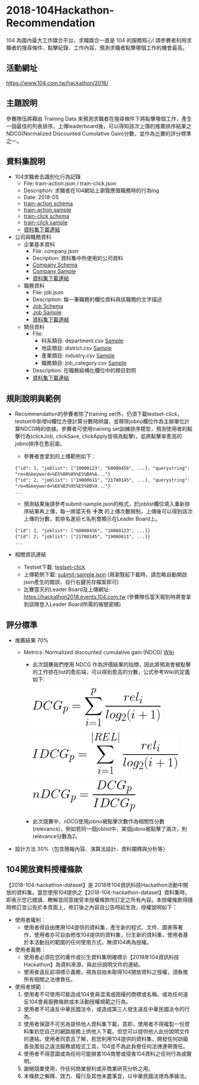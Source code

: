 # 2018-104Hackathon-Recommendation

104 為國內最大工作媒合平台，求職媒合一直是 104 的服務核心!
請參賽者利用求職者的搜尋條件、點擊紀錄、工作內容，預測求職者點擊哪個工作的機會最高。

## 活動網址
https://www.104.com.tw/hackathon/2018/

## 主題說明
參賽隊伍將藉由 Training Data 來預測求職者在搜尋條件下將點擊哪個工作，產生一個最佳的列表排序，上傳leaderboard後，可以得知該次上傳的推薦排序結果之NDCG(Normalized Discounted Cumulative Gain)分數，並作為比賽的評分標準之一。

## 資料集說明
* 104求職者去識別化行為記錄
    + File: train-action.json / train-click.json
    + Description: 求職者在104網站上瀏覽應徵職務時的行為log
    + Date: 2018-05
    + [train-action schema](data-schema/train_action_schema.md)
    + [train-action sample](sample-data/train_action_sample.json)
    + [train-click schema](data-schema/train_click_schema.md)
    + [train-click sample](sample-data/train_click_sample.json)
    + [資料集下載連結](2018-104-hackathon-dataset.md)
* 公司與職務資料
    + 企業基本資料
        - File: company.json
        - Decription: 資料集中所使用的公司資料
        - [Company Schema](data-schema/companies_schema.md)
        - [Company Sample](sample-data/companies_sample.json)
        - [資料集下載連結](2018-104-hackathon-dataset.md)
    + 職務資料
        - File: job.json
        - Description: 每一筆職務的欄位資料與該職務的文字描述
        - [Job Schema](data-schema/job_info_schema.md)
        - [Job Sample](sample-data/job_info_sample.json)
        - [資料集下載連結](2018-104-hackathon-dataset.md)
    + 類目資料
        - File:
            - 科系類目: department.csv [Sample](sample-data/department_sample.csv)
            - 地區類目: district.csv [Sample](sample-data/district_sample.csv)
            - 產業類目: industry.csv [Sample](sample-data/industry_sample.csv)
            - 職務類目: job_category.csv [Sample](sample-data/job_category_sample.csv)
        - Description: 在職務結構化欄位中的類目對照
        - [資料集下載連結](2018-104-hackathon-dataset.md)

## 規則說明與範例
* Recommendation的參賽者除了training set外，仍須下載testset-click，testset中新增id欄位方便計算分數時辨識，並移除jobno欄位作為主辦單位計算NDCG時的依據。參賽者可使用training set訓練排序模型，預測使用者的點擊行為(clickJob, clickSave, clickApply皆視為點擊)，並將點擊率愈高的jobno排序在愈前面。
    + 參賽者會拿到的上傳範例如下：
    ```
    {"id": 1, "joblist": ["10000123", "60000456", ...], "querystring": "ro=0&keyword=%E5%80%89%E5%BA%A..."}
    {"id": 2, "joblist": ["19000611", "21700145", ...], "querystring": "ro=0&keyword=%E6%B3%95%E5%8B%9..."}
    ...
    ```
    + 預測結果後請參考submit-sample.json的格式，於joblist欄位填入重新排序結果再上傳，每一隊當天有 __十次__ 的上傳次數限制，上傳後可以得到該次上傳的分數，若排名進前七名則會顯示在Leader Board上。
    ```
    {"id": 1, "joblist": ["60000456", "10000123", ...]}
    {"id": 2, "joblist": ["21700145", "19000611", ...]}
    ...
    ```

* 相關資訊連結
    + Testset下載: [testset-click](2018-104-hackathon-dataset.md)
    + 上傳範例下載: [submit-sample.json](2018-104-hackathon-dataset.md) (用瀏覽起下載時，請忽略自動開啟json產生的錯誤，自行右鍵另存檔案即可)
    + 比賽當天的Leader Board及上傳網址: https://hackathon2018.events.104.com.tw (參賽隊伍當天報到時將會拿到該隊登入Leader Board所需的帳號密碼)

## 評分標準
* 推薦結果 70%
    + Metrics: Normalized discounted cumulative gain (NDCG) [Wiki](https://en.wikipedia.org/wiki/Discounted_cumulative_gain)
        - 此次競賽我們使用 NDCG 作為評價結果的指標，因此將預測會被點擊的工作排在list的愈前端，可以得到愈高的分數，公式參考Wiki的定義如下:

          ![](images/dcg.png)

          ![](images/idcg.png)

          ![](images/ndcg.png)

        - 此次競賽中，nDCG使用jobno被點擊次數作為相關性分數(relevance)，例如若同一個joblist中，某個jobno被點擊了兩次，則relevance分數為2。

* 設計方法 30%（包含簡報內容、演算法設計、資料闡釋與分析等）

## 104開放資料授權條款
【2018-104-hackathon-dataset】是 2018年104資訊科技Hackathon活動中開放的資料集。當您使用104提供之【2018-104-hackathon-dataset】資料集時，即表示您已閱讀、瞭解並同意接受本授權條款所訂定之所有內容。本授權條款得隨時修訂並公告於本頁面上，修訂後之內容自公告時起生效，授權說明如下：

* 使用者權利：
    + 使用者得自由應用104提供的資料集，產生新的程式、文件、圖表等著作，使用者亦可自由修改104提供的資料集，衍生新的資料集，使用者基於本活動目的範圍的任何使用方式，無須104再為授權。
* 使用者義務：
    + 使用者必須在您的著作或衍生資料集明確標示【2018年104資訊科技Hackathon】為資料來源，與此份說明文件的連結。
    + 使用者違反前項標示義務，視為自始未取得104開放資料之授權，須負擔所有相關之法律責任。
* 使用者規範：
    1. 使用者不可使用可能造成104會員混淆或困擾的商標或名稱，或為任何違反104會員服務條款或本活動授權規範之行為。
    2. 使用者不可違反中華民國法令，或造成第三人發生違反中華民國法令的行為。
    3. 使用者保證不可另為提供他人資料集下載，意即，使用者不得複製一份資料集到您自己的網路服務上供他人下載，但您可以提供他人此份說明文件的連結。使用者同意且了解，若您利用104提供的資料集，開發任何妨礙善良風俗之違法服務或程式工具，104並不為此負擔任何法律連帶責任。
    4. 使用者不得意圖或為任何可能損害104商譽或侵害104資料之任何行為或聲明。
    5. 謝絕競業使用，作任何商業營利或非商業研究分析之用。
    6. 本條款之解釋、效力、履行及其他未盡事宜，以中華民國法律為準據法。
